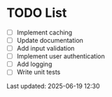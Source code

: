 # TODO List

- [ ] Implement caching
- [ ] Update documentation
- [ ] Add input validation
- [ ] Implement user authentication
- [ ] Add logging
- [ ] Write unit tests

Last updated: 2025-06-19 12:30

